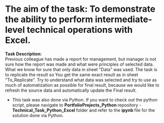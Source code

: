 
# The aim of the task: To demonstrate the ability to perform intermediate-level technical operations with Excel.

<b> Task Description: </b>
<br>
Previous colleague has made a report for management, but manager is not sure how the report was made and what were principles of selected data.
What we know for sure that only data in sheet "Data" was used. The task is to replicate the result so You get the same exact result as in sheet "To_Replicate".
Try to understand what data was selected and try to use as much of automatization as possible for final result, 
because we would like to refresh the source data and automatically update the Final result.

- This task was also done via Python. If you want to check out the python script, please navigate to <b> PortfolioProjects_Python </b> repository - <b> Technical_Task_Python_Excel </b> folder and refer to the <b> ipynb </b> file for the solution done via Python.
